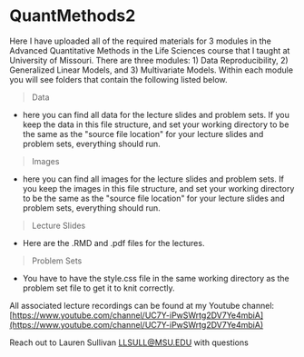 # QuantMethods2
Here I have uploaded all of the required materials for 3 modules in the Advanced Quantitative Methods in the Life Sciences course that I taught at University of Missouri.  There are three modules:  1) Data Reproducibility, 2) Generalized Linear Models, and 3) Multivariate Models.  Within each module you will see folders that contain the following listed below.


> Data

- here you can find all data for the lecture slides and problem sets.  If you keep the data in this file structure, and set your working directory to be the same as the "source file location" for your lecture slides and problem sets, everything should run.


> Images 

- here you can find all images for the lecture slides and problem sets.  If you keep the images in this file structure, and set your working directory to be the same as the "source file location" for your lecture slides and problem sets, everything should run.


> Lecture Slides

- Here are the .RMD and .pdf files for the lectures.


> Problem Sets

- You have to have the style.css file in the same working directory as the problem set file to get it to knit correctly.




All associated lecture recordings can be found at my Youtube channel: [https://www.youtube.com/channel/UC7Y-iPwSWrtg2DV7Ye4mbiA](https://www.youtube.com/channel/UC7Y-iPwSWrtg2DV7Ye4mbiA)




Reach out to Lauren Sullivan LLSULL@MSU.EDU with questions
